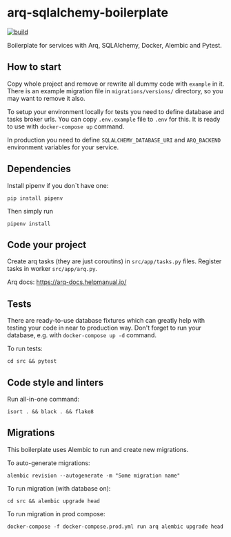 # arq-sqlalchemy-boilerplate
[![build](https://github.com/kazqvaizer/arq-sqlalchemy-boilerplate/actions/workflows/main.yml/badge.svg)](https://github.com/kazqvaizer/arq-sqlalchemy-boilerplate/actions/workflows/main.yml)

Boilerplate for services with Arq, SQLAlchemy, Docker, Alembic and Pytest.

## How to start
Copy whole project and remove or rewrite all dummy code with `example` in it. There is an example migration file in `migrations/versions/` directory, so you may want to remove it also.

To setup your environment locally for tests you need to define database and tasks broker urls. You can copy `.env.example` file to `.env` for this. It is ready to use with `docker-compose up` command.

In production you need to define `SQLALCHEMY_DATABASE_URI` and `ARQ_BACKEND` environment variables for your service.
       
## Dependencies

Install pipenv if you don`t have one:
```
pip install pipenv
```

Then simply run 

```
pipenv install
```

## Code your project

Create arq tasks (they are just coroutins) in  `src/app/tasks.py` files.
Register tasks in worker `src/app/arq.py`. 

Arq docs: https://arq-docs.helpmanual.io/

## Tests

There are ready-to-use database fixtures which can greatly help with testing your code in near to production way. Don't forget to run your database, e.g. with `docker-compose up -d` command.

To run tests:


```
cd src && pytest
```

## Code style and linters

Run all-in-one command:

```
isort . && black . && flake8
```

## Migrations

This boilerplate uses Alembic to run and create new migrations.

To auto-generate migrations:

```
alembic revision --autogenerate -m "Some migration name"
``` 

To run migration (with database on):
```
cd src && alembic upgrade head
```

To run migration in prod compose:
```
docker-compose -f docker-compose.prod.yml run arq alembic upgrade head
```
